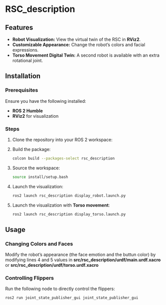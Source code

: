 # RSC_description

## Features

- **Robot Visualization:** View the virtual twin of the RSC in **RViz2**.
- **Customizable Appearance:** Change the robot’s colors and facial expressions.
- **Torso Movement Digital Twin:** A second robot is available with an extra rotational joint.
## Installation

### Prerequisites

Ensure you have the following installed:

- **ROS 2 Humble**
- **RViz2** for visualization

### Steps

1. Clone the repository into your ROS 2 workspace:

2. Build the package:
   ```sh
   colcon build --packages-select rsc_description
   ```
3. Source the workspace:
   ```sh
   source install/setup.bash
   ```
4. Launch the visualization:
   ```sh
   ros2 launch rsc_description display_robot.launch.py
   ```
5. Launch the visualization with **Torso movement**:
   ```sh
   ros2 launch rsc_description display_torso.launch.py
   ```

## Usage


### Changing Colors and Faces

Modify the robot’s appearance (the face emotion and the buttun color) by modifying lines 4 and 5 values in **src/rsc_description/urdf/main.urdf.xacro** or **src/rsc_description/urdf/torso.urdf.xacro**

### Controlling Flippers

Run the following node to directly control the flippers:

```sh
ros2 run joint_state_publisher_gui joint_state_publisher_gui
```



